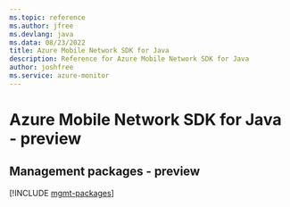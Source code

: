 ```yaml
---
ms.topic: reference
ms.author: jfree
ms.devlang: java
ms.data: 08/23/2022
title: Azure Mobile Network SDK for Java
description: Reference for Azure Mobile Network SDK for Java
author: joshfree
ms.service: azure-monitor
---
```

# Azure Mobile Network SDK for Java - preview

## Management packages - preview
[!INCLUDE [mgmt-packages](mobile-network-mgmt-index.md)]